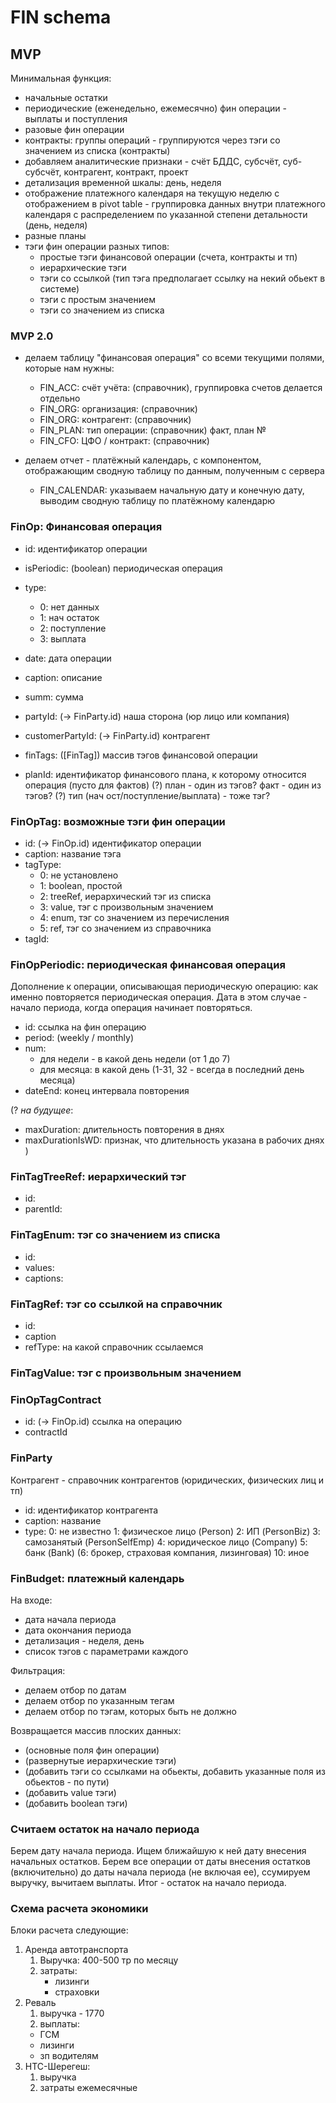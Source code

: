 # FIN schema

## MVP

Минимальная функция:

* начальные остатки
* периодические (еженедельно, ежемесячно) фин операции - выплаты и поступления
* разовые фин операции
* контракты: группы операций - группируются через тэги со значением из списка (контракты)
* добавляем аналитические признаки - счёт БДДС, субсчёт, суб-субсчёт, контрагент, контракт, проект 
* детализация временной шкалы: день, неделя
* отображение платежного календаря на текущую неделю с отображением 
  в pivot table - группировка данных внутри платежного календаря с распределением по указанной 
  степени детальности (день, неделя)
* разные планы
* тэги фин операции разных типов:
  * простые тэги финансовой операции (счета, контракты и тп)
  * иерархические тэги
  * тэги со ссылкой (тип тэга предполагает ссылку на некий обьект в системе)
  * тэги с простым значением
  * тэги со значением из списка

### MVP 2.0

* делаем таблицу "финансовая операция" со всеми текущими полями, которые нам нужны:
  * FIN_ACC: счёт учёта: (справочник), группировка счетов делается отдельно
  * FIN_ORG: организация: (справочник)
  * FIN_ORG: контрагент: (справочник)
  * FIN_PLAN: тип операции: (справочник) факт, план №
  * FIN_CFO: ЦФО / контракт: (справочник)
  
* делаем отчет - платёжный календарь, с компонентом, отображающим сводную таблицу по данным, полученным с сервера
  * FIN_CALENDAR: указываем начальную дату и конечную дату, выводим сводную таблицу по платёжному календарю

### FinOp: Финансовая операция

* id: идентификатор операции
* isPeriodic: (boolean) периодическая операция
* type:
  * 0: нет данных
  * 1: нач остаток
  * 2: поступление
  * 3: выплата
* date: дата операции
* caption: описание
* summ: сумма
* partyId: (-> FinParty.id) наша сторона (юр лицо или компания)
* customerPartyId: (-> FinParty.id) контрагент

* finTags: ([FinTag]) массив тэгов финансовой операции
* planId: идентификатор финансового плана, к которому относится операция (пусто для фактов)
  (?) план - один из тэгов? факт - один из тэгов?
  (?) тип (нач ост/поступление/выплата) - тоже тэг?
  
### FinOpTag: возможные тэги  фин операции

* id: (-> FinOp.id) идентификатор операции
* caption: название тэга
* tagType:
  * 0: не установлено
  * 1: boolean, простой
  * 2: treeRef, иерархический тэг из списка
  * 3: value, тэг с произвольным значением
  * 4: enum, тэг со значением из перечисления
  * 5: ref, тэг со значением из справочника
* tagId: 

### FinOpPeriodic: периодическая финансовая операция

Дополнение к операции, описывающая периодическую операцию: как именно повторяется периодическая операция. 
Дата в этом случае - начало периода, когда операция начинает повторяться.

* id: ссылка на фин операцию
* period: (weekly / monthly)
* num: 
  * для недели - в какой день недели (от 1 до 7)
  * для месяца: в какой день (1-31, 32 - всегда в последний день месяца)
* dateEnd: конец интервала повторения

(? *на будущее*:
* maxDuration: длительность повторения в днях
* maxDurationIsWD: признак, что длительность указана в рабочих днях
)


### FinTagTreeRef: иерархический тэг

* id:
* parentId:

### FinTagEnum: тэг со значением из списка

* id: 
* values:
* captions:

### FinTagRef: тэг со ссылкой на справочник

* id:
* caption
* refType: на какой справочник ссылаемся

### FinTagValue: тэг с произвольным значением


### FinOpTagContract

* id: (-> FinOp.id) ссылка на операцию
* contractId

### FinParty

Контрагент - справочник контрагентов (юридических, физических лиц и тп)

* id: идентификатор контрагента
* caption: название
* type: 
  0: не известно
  1: физическое лицо (Person)
  2: ИП (PersonBiz)
  3: самозанятый (PersonSelfEmp)
  4: юридическое лицо (Company)
  5: банк (Bank)
  (6: брокер, страховая компания, лизинговая) 
  10: иное


### FinBudget: платежный календарь

На входе:

* дата начала периода
* дата окончания периода
* детализация - неделя, день
* список тэгов с параметрами каждого

Фильтрация:

* делаем отбор по датам
* делаем отбор по указанным тегам
* делаем отбор по тэгам, которых быть не должно

Возвращается массив плоских данных:

* (основные поля фин операции)
* (развернутые иерархические тэги)
* (добавить тэги со ссылками на обьекты, добавить указанные поля из обьектов - по пути)
* (добавить value тэги)
* (добавить boolean тэги)


### Считаем остаток на начало периода

Берем дату начала периода. Ищем ближайшую к ней дату внесения начальных остатков. Берем все операции от даты внесения остатков (включительно) до даты начала периода (не включая ее), ссумируем выручку, вычитаем выплаты. Итог - остаток на начало периода.

### Схема расчета экономики

Блоки расчета следующие:

1. Аренда автотранспорта
    1) Выручка: 400-500 тр по месяцу
    2) затраты: 
       * лизинги
       * страховки
2. Реваль
    1) выручка - 1770
    2) выплаты:
      * ГСМ
      * лизинги
      * зп водителям
3. НТС-Шерегеш:
    1) выручка
    2) затраты ежемесячные








